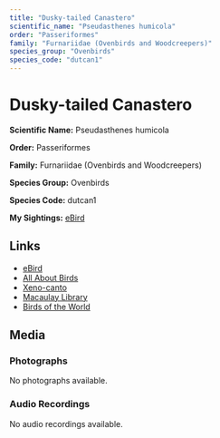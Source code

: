 ```yaml
---
title: "Dusky-tailed Canastero"
scientific_name: "Pseudasthenes humicola"
order: "Passeriformes"
family: "Furnariidae (Ovenbirds and Woodcreepers)"
species_group: "Ovenbirds"
species_code: "dutcan1"
---
```


# Dusky-tailed Canastero

**Scientific Name:** Pseudasthenes humicola

**Order:** Passeriformes

**Family:** Furnariidae (Ovenbirds and Woodcreepers)

**Species Group:** Ovenbirds

**Species Code:** dutcan1

**My Sightings:** [eBird](https://ebird.org/lifelist?r=world&time=life&spp=dutcan1)

## Links
* [eBird](https://ebird.org/species/dutcan1) 
* [All About Birds](https://www.allaboutbirds.org/guide/dutcan1) 
* [Xeno-canto](https://www.xeno-canto.org/species/pseudasthenes-humicola) 
* [Macaulay Library](https://search.macaulaylibrary.org/catalog?taxonCode=dutcan1&sort=rating_rank_desc)
* [Birds of the World](https://birdsoftheworld.org/bow/species/dutcan1)

## Media
### Photographs
No photographs available.

### Audio Recordings
No audio recordings available.
